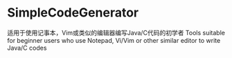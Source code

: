 # SimpleCodeGenerator
适用于使用记事本，Vim或类似的编辑器编写Java/C代码的初学者 Tools suitable for beginner users who use Notepad, Vi/Vim or other similar editor to write Java/C codes
